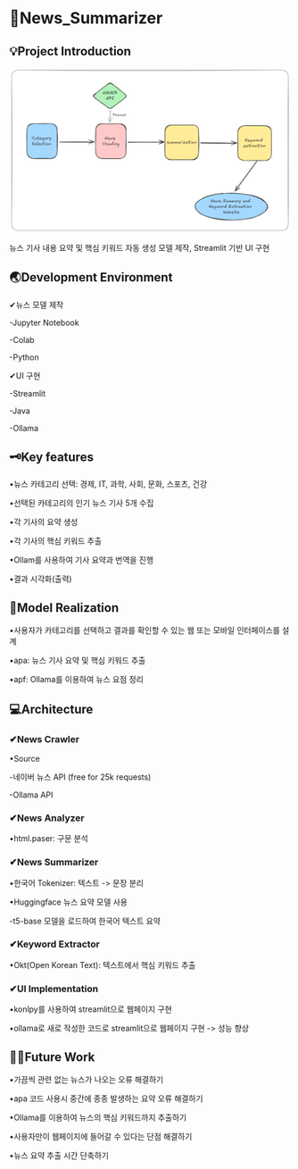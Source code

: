 # 📰News_Summarizer


 💡Project Introduction 
-------------

![image](day1_codes/README_PIC.png)

뉴스 기사 내용 요약 및 핵심 키워드 자동 생성 모델 제작, Streamlit 기반 UI 구현


🌏Development Environment
-------------


✔뉴스 모델 제작

-Jupyter Notebook

-Colab

-Python

✔UI 구현

-Streamlit

-Java

-Ollama


🗝Key features
-------------


•뉴스 카테고리 선택: 경제, IT, 과학, 사회, 문화, 스포츠, 건강


•선택된 카테고리의 인기 뉴스 기사 5개 수집


•각 기사의 요약 생성


•각 기사의 핵심 키워드 추출


•Ollam를 사용하여 기사 요약과 번역을 진행


•결과 시각화(출력)


👾Model Realization
-------------


•사용자가 카테고리를 선택하고 결과를 확인할 수 있는 웹 또는 모바일 인터페이스를 설계


•apa: 뉴스 기사 요약 및 핵심 키워드 추출


•apf: Ollama를 이용하여 뉴스 요점 정리


💻Architecture
------------


### ✔News Crawler

•Source

-네이버 뉴스 API (free for 25k requests)

-Ollama API

### ✔News Analyzer

•html.paser: 구문 분석

### ✔News Summarizer


•한국어 Tokenizer: 텍스트 -> 문장 분리

•Huggingface 뉴스 요약 모델 사용

-t5-base 모델을 로드하여 한국어 텍스트 요약


### ✔Keyword Extractor

•Okt(Open Korean Text): 텍스트에서 핵심 키워드 추출

### ✔UI Implementation

•konlpy를 사용하여 streamlit으로 웹페이지 구현

•ollama로 새로 작성한 코드로 streamlit으로 웹페이지 구현 -> 성능 향상


🧗‍♀️Future Work
-------------

•가끔씩 관련 없는 뉴스가 나오는 오류 해결하기  

•apa 코드 사용시 중간에 종종 발생하는 요약 오류 해결하기

•Ollama를 이용하여 뉴스의 핵심 키워드까지 추출하기

•사용자만이 웹페이지에 들어갈 수 있다는 단점 해결하기

•뉴스 요약 추출 시간 단축하기

